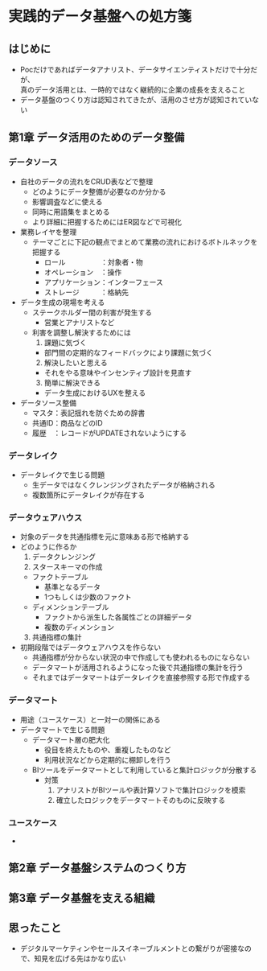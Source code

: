 # 実践的データ基盤への処方箋

## はじめに
* Pocだけであればデータアナリスト、データサイエンティストだけで十分だが、<br>
  真のデータ活用とは、一時的ではなく継続的に企業の成長を支えること
* データ基盤のつくり方は認知されてきたが、活用のさせ方が認知されていない

## 第1章 データ活用のためのデータ整備
### データソース
* 自社のデータの流れをCRUD表などで整理
  * どのようにデータ整備が必要なのか分かる
  * 影響調査などに使える
  * 同時に用語集をまとめる
  * より詳細に把握するためにはER図などで可視化
* 業務レイヤを整理
  * テーマごとに下記の観点でまとめて業務の流れにおけるボトルネックを把握する
    * ロール　　　　　：対象者・物
    * オペレーション　：操作
    * アプリケーション：インターフェース
    * ストレージ　　　：格納先
* データ生成の現場を考える
  * ステークホルダー間の利害が発生する
    * 営業とアナリストなど
  * 利害を調整し解決するためには
    1. 課題に気づく
      * 部門間の定期的なフィードバックにより課題に気づく
    2. 解決したいと思える
      * それをやる意味やインセンティブ設計を見直す
    3. 簡単に解決できる
      * データ生成におけるUXを整える
* データソース整備
  * マスタ：表記揺れを防ぐための辞書
  * 共通ID：商品などのID
  * 履歴　：レコードがUPDATEされないようにする

### データレイク
* データレイクで生じる問題
  * 生データではなくクレンジングされたデータが格納される
  * 複数箇所にデータレイクが存在する

### データウェアハウス
* 対象のデータを共通指標を元に意味ある形で格納する
* どのように作るか
  1. データクレンジング
  2. スタースキーマの作成
    * ファクトテーブル
      * 基準となるデータ
      * 1つもしくは少数のファクト
    * ディメンションテーブル
      * ファクトから派生した各属性ごとの詳細データ
      * 複数のディメンション
  3. 共通指標の集計
* 初期段階ではデータウェアハウスを作らない
  * 共通指標が分からない状況の中で作成しても使われるものにならない
  * データマートが活用されるようになった後で共通指標の集計を行う
  * それまではデータマートはデータレイクを直接参照する形で作成する

### データマート
* 用途（ユースケース）と一対一の関係にある
* データマートで生じる問題
  * データマート層の肥大化
    * 役目を終えたものや、重複したものなど
    * 利用状況などから定期的に棚卸しを行う
  * BIツールをデータマートとして利用していると集計ロジックが分散する
    * 対策
      1. アナリストがBIツールや表計算ソフトで集計ロジックを模索
      2. 確立したロジックをデータマートそのものに反映する

### ユースケース
* 

## 第2章 データ基盤システムのつくり方


## 第3章 データ基盤を支える組織


## 思ったこと
* デジタルマーケティンやセールスイネーブルメントとの繋がりが密接なので、知見を広げる先はかなり広い
